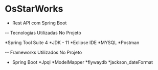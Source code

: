# OsStarWorks
- Rest API com Spring Boot 

-- Tecnologias Utilizadas No Projeto

  *Spring Tool Suite 4
  *JDK - 11
  *Eclipse IDE
  *MYSQL
  *Postman
 
-- Frameworks Utilizados No Projeto

  * Spring Boot
  *Jpql
  *ModelMapper
  *flywaydb
  *jackson_dateFormat
